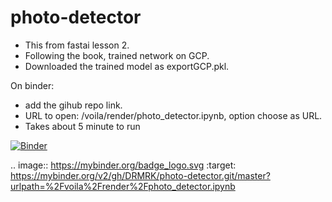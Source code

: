 # photo-detector
- This from fastai lesson 2.
- Following the book, trained network on GCP.
- Downloaded the trained model as exportGCP.pkl.

On binder: 
- add the gihub repo link.
- URL to open: /voila/render/photo_detector.ipynb, option choose as URL.
- Takes about 5 minute to run 

[![Binder](https://mybinder.org/badge_logo.svg)](https://mybinder.org/v2/gh/DRMRK/photo-detector.git/master?urlpath=%2Fvoila%2Frender%2Fphoto_detector.ipynb)

.. image:: https://mybinder.org/badge_logo.svg
 :target: https://mybinder.org/v2/gh/DRMRK/photo-detector.git/master?urlpath=%2Fvoila%2Frender%2Fphoto_detector.ipynb


